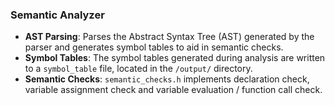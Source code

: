 ### Semantic Analyzer

- **AST Parsing**: Parses the Abstract Syntax Tree (AST) generated by the parser and generates symbol tables to aid in
  semantic checks.
- **Symbol Tables**: The symbol tables generated during analysis are written to a `symbol_table` file, located in
  the `/output/` directory.
- **Semantic Checks**: `semantic_checks.h` implements declaration check, variable assignment check and variable evaluation / function call check.